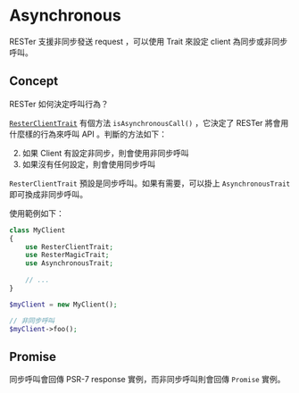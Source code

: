 # Asynchronous

RESTer 支援非同步發送 request ，可以使用 Trait 來設定 client 為同步或非同步呼叫。

## Concept

RESTer 如何決定呼叫行為？

[`ResterClientTrait`](/src/Plugins/ResterClientTrait.php) 有個方法 `isAsynchronousCall()` ，它決定了 RESTer 將會用什麼樣的行為來呼叫 API 。判斷的方法如下：

2. 如果 Client 有設定非同步，則會使用非同步呼叫
3. 如果沒有任何設定，則會使用同步呼叫

`ResterClientTrait` 預設是同步呼叫。如果有需要，可以掛上 `AsynchronousTrait` 即可換成非同步呼叫。

使用範例如下：

```php
class MyClient
{
    use ResterClientTrait;
    use ResterMagicTrait;
    use AsynchronousTrait;
    
    // ...
}

$myClient = new MyClient();

// 非同步呼叫
$myClient->foo();
```

## Promise

同步呼叫會回傳 PSR-7 response 實例，而非同步呼叫則會回傳 `Promise` 實例。
